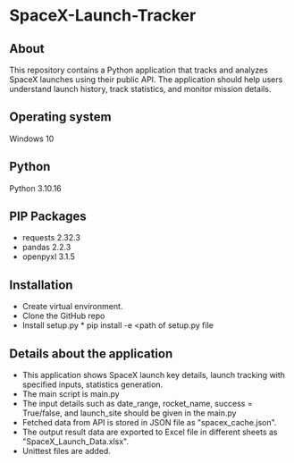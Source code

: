 # SpaceX-Launch-Tracker

## About
This repository contains a Python application that tracks and analyzes SpaceX launches using their public API. The application should help users understand launch history, track statistics, and monitor mission details.
 
## Operating system
Windows 10

## Python 
Python 3.10.16

## PIP Packages             
* requests 2.32.3
* pandas 2.2.3
* openpyxl 3.1.5

## Installation
* Create virtual environment.
* Clone the GitHub repo
* Install setup.py
      * pip install -e <path of  setup.py file
 

## Details about the application
* This application shows SpaceX launch key details, launch tracking with specified inputs, statistics generation.
* The main script is main.py
* The input details such as date_range, rocket_name, success = True/false, and launch_site should be given in the main.py
* Fetched data from API is stored in JSON file as "spacex_cache.json".
* The output result data are exported to Excel file in different sheets as "SpaceX_Launch_Data.xlsx".
* Unittest files are added.